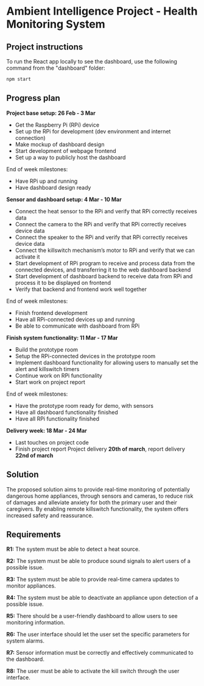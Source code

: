 # Ambient Intelligence Project - Health Monitoring System
## Project instructions
To run the React app locally to see the dashboard, use the following command from the "dashboard" folder:

```sh
npm start
```

## Progress plan
**Project base setup: 26 Feb - 3 Mar**
- Get the Raspberry Pi (RPi) device
- Set up the RPi for development (dev environment and internet connection)
- Make mockup of dashboard design
- Start development of webpage frontend
- Set up a way to publicly host the dashboard

End of week milestones: 
- Have RPi up and running
- Have dashboard design ready

**Sensor and dashboard setup: 4 Mar - 10 Mar**
- Connect the heat sensor to the RPi and verify that RPi correctly receives data
- Connect the camera to the RPi and verify that RPi correctly receives device data
- Connect the speaker to the RPi and verify that RPi correctly receives device data
- Connect the killswitch mechanism’s motor to RPi and verify that we can activate it
- Start development of RPi program to receive and process data from the connected devices, and transferring it to the web dashboard backend
- Start development of dashboard backend to receive data from RPi and process it to be displayed on frontend
- Verify that backend and frontend work well together

End of week milestones: 
- Finish frontend development
- Have all RPi-connected devices up and running
- Be able to communicate with dashboard from RPi

**Finish system functionality: 11 Mar - 17 Mar**
- Build the prototype room 
- Setup the RPi-connected devices in the prototype room
- Implement dashboard functionality for allowing users to manually set the alert and killswitch timers 
- Continue work on RPi functionality
- Start work on project report

End of week milestones: 
- Have the prototype room ready for demo, with sensors
- Have all dashboard functionality finished
- Have all RPi functionality finished

**Delivery week: 18 Mar - 24 Mar**
- Last touches on project code
- Finish project report
Project delivery **20th of march**, report delivery **22nd of march**



## Solution
The proposed solution aims to provide real-time monitoring of potentially dangerous home appliances, through sensors and cameras, to reduce risk of damages and alleviate anxiety for both the primary user and their caregivers. By enabling remote killswitch functionality, the system offers increased safety and reassurance.


## Requirements
**R1:** The system must be able to detect a heat source.

**R2:** The system must be able to produce sound signals to alert users of a possible issue.

**R3:** The system must be able to provide real-time camera updates to monitor appliances.

**R4:** The system must be able to deactivate an appliance upon detection of a possible issue.

**R5:** There should be a user-friendly dashboard to allow users to see monitoring information.

**R6:** The user interface should let the user set the specific parameters for system alarms.

**R7:** Sensor information must be correctly and effectively communicated to the dashboard.

**R8:** The user must be able to activate the kill switch through the user interface.
